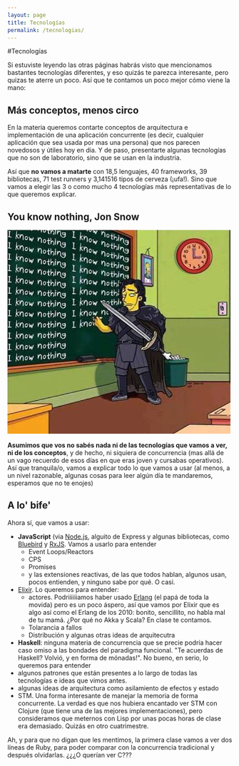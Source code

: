 ```yaml
---
layout: page
title: Tecnologías
permalink: /tecnologias/
---
```


#Tecnologías

Si estuviste leyendo las otras páginas habrás visto que mencionamos bastantes tecnologías diferentes, y eso quizás te parezca interesante, pero quizas te aterre un poco. Así que te contamos un poco mejor cómo viene la mano: 

## Más conceptos, menos circo

En la materia queremos contarte conceptos de arquitectura e implementación de una aplicación concurrente (es decir, cualquier aplicación que sea usada por mas una persona) que nos parecen novedosos y útiles hoy en dia. Y de paso, presentarte algunas tecnologías que no son de laboratorio, sino que se usan en la industria. 

Así que **no vamos a matarte** con 18,5 lenguajes, 40 frameworks, 39 bibliotecas, 71 test runners y 3,141516 tipos de cerveza (¡ufa!). Sino que vamos a elegir las 3 o como mucho 4 tecnologías más representativas de lo que queremos explicar. 

## You know nothing, Jon Snow
![](/img/iknownothing.jpg)

**Asumimos que vos no sabés nada ni de las tecnologías que vamos a ver, ni de los conceptos**, y de hecho, ni siquiera de concurrencia (mas allá de un vago recuerdo de esos días en que eras joven y cursabas operativos). Así que tranquila/o, vamos a explicar todo lo que vamos a usar (al menos, a un nivel razonable, algunas cosas para leer algún día te mandaremos, esperamos que no te enojes)


## A lo' bife'

Ahora sí, que vamos a usar: 

  * **JavaScript** (via [Node.js](https://nodejs.org), alguito de Express y algunas bibliotecas, como [Bluebird](https://github.com/petkaantonov/bluebird) y [RxJS](https://github.com/Reactive-Extensions/RxJS). Vamos a usarlo para entender
    * Event Loops/Reactors 
    * CPS
    * Promises
    * y las extensiones reactivas, de las que todos hablan, algunos usan, pocos entienden, y ninguno sabe por qué. O casi.  
  * [Elixir](http://elixir-lang.org/). Lo queremos para entender:
    * actores. Podriiiiiiamos haber usado [Erlang](http://www.erlang.org/) (el papá de toda la movida) pero es un poco áspero, así que vamos por Elixir que es algo así como el Erlang de los 2010: bonito, sencillito, no habla mal de tu mamá. ¿Por qué no Akka y Scala? En clase te contamos.
    * Tolarancia a fallos
    * Distribución y algunas otras ideas de arquitecutra 
  * **Haskell**: ninguna materia de concurrencia que se precie podría hacer caso omiso a las bondades del paradigma funcional. "Te acuerdas de Haskell? Volvió, y en forma de mónadas!". No bueno, en serio, lo queremos para entender
   * algunos patrones que están presentes a lo largo de todas las tecnologías e ideas que vimos antes.
   * algunas ideas de arquitectura como asilamiento de efectos y estado
   * STM. Una forma interesante de manejar la memoria de forma concurrente. La verdad es que nos hubiera encantado ver STM con Clojure (que tiene una de las mejores implementaciones), pero consideramos que meternos con Lisp por unas pocas horas de clase era demasiado. Quizás en otro cuatrimestre. 
   

Ah, y para que no digan que les mentimos, la primera clase vamos a ver dos líneas de Ruby, para poder comparar con la concurrencia tradicional y después olvidarlas. ¿¿¿O querían ver C???
